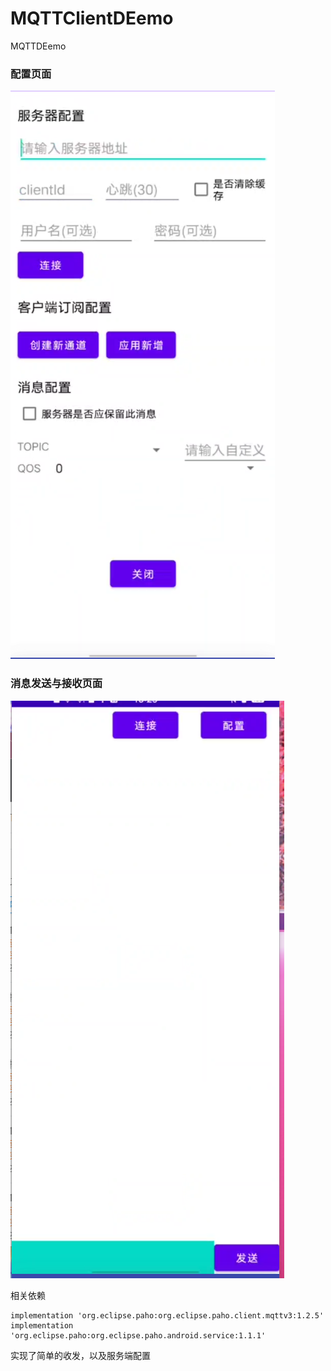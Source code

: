 # MQTTClientDEemo
MQTTDEemo
### 配置页面
![1635994349090.png](https://github.com/Daimhim/MQTTClientDEemo/blob/master/%E5%B1%8F%E5%B9%95%E6%88%AA%E5%9B%BE_20221115_182443.png)

### 消息发送与接收页面
![1635994349090.png](https://github.com/Daimhim/MQTTClientDEemo/blob/master/%E5%B1%8F%E5%B9%95%E6%88%AA%E5%9B%BE_20221115_182514.png)

相关依赖

```
implementation 'org.eclipse.paho:org.eclipse.paho.client.mqttv3:1.2.5'
implementation 'org.eclipse.paho:org.eclipse.paho.android.service:1.1.1'
```

实现了简单的收发，以及服务端配置
